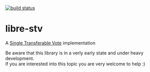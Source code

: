 [![build status](https://secure.travis-ci.org/revington/libre-stv.png)](http://travis-ci.org/revington/libre-stv)
# libre-stv
A [Single Transferable Vote](https://en.wikipedia.org/wiki/Single_transferable_vote) implementation

Be aware that this library is in a verly early state and under heavy development.  
If you are interested into this topic you are very welcome to help :)
